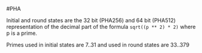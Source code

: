#PHA

Initial and round states are the 32 bit (PHA256) and 64 bit (PHA512) representation of the decimal part of the formula `sqrt((p ** 2) * 2)` where p is a prime.

Primes used in initial states are 7..31 and used in round states are 33..379
